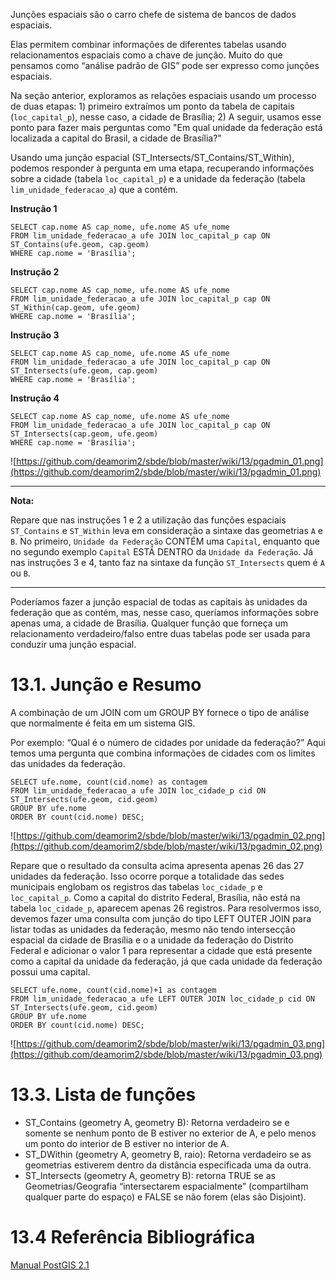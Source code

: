 ﻿Junções espaciais são o carro chefe de sistema de bancos de dados espaciais.

Elas permitem combinar informações de diferentes tabelas usando relacionamentos espaciais como a chave de junção. Muito do que pensamos como “análise padrão de GIS” pode ser expresso como junções espaciais.

Na seção anterior, exploramos as relações espaciais usando um processo de duas etapas: 1) primeiro extraímos um ponto da tabela de capitais (`loc_capital_p`), nesse caso, a cidade de Brasília; 2) A seguir, usamos esse ponto para fazer mais perguntas como "Em qual unidade da federação está localizada a capital do Brasil, a cidade de Brasília?"

Usando uma junção espacial (ST_Intersects/ST_Contains/ST_Within), podemos responder à pergunta em uma etapa, recuperando informações sobre a cidade (tabela `loc_capital_p`) e a unidade da federação (tabela `lim_unidade_federacao_a`) que a contém.

**Instrução 1**

    SELECT cap.nome AS cap_nome, ufe.nome AS ufe_nome
    FROM lim_unidade_federacao_a ufe JOIN loc_capital_p cap ON ST_Contains(ufe.geom, cap.geom)
    WHERE cap.nome = 'Brasília';

**Instrução 2**

    SELECT cap.nome AS cap_nome, ufe.nome AS ufe_nome
    FROM lim_unidade_federacao_a ufe JOIN loc_capital_p cap ON ST_Within(cap.geom, ufe.geom)
    WHERE cap.nome = 'Brasília';

**Instrução 3**

    SELECT cap.nome AS cap_nome, ufe.nome AS ufe_nome
    FROM lim_unidade_federacao_a ufe JOIN loc_capital_p cap ON ST_Intersects(ufe.geom, cap.geom)
    WHERE cap.nome = 'Brasília';

**Instrução 4**

    SELECT cap.nome AS cap_nome, ufe.nome AS ufe_nome
    FROM lim_unidade_federacao_a ufe JOIN loc_capital_p cap ON ST_Intersects(cap.geom, ufe.geom)
    WHERE cap.nome = 'Brasília';

![https://github.com/deamorim2/sbde/blob/master/wiki/13/pgadmin_01.png](https://github.com/deamorim2/sbde/blob/master/wiki/13/pgadmin_01.png)
***
**Nota:**

Repare que nas instruções 1 e 2 a utilização das funções espaciais `ST_Contains` e `ST_Within` leva em consideração a sintaxe das geometrias `A` e `B`. No primeiro, `Unidade da Federação` CONTÉM uma `Capital`, enquanto que no segundo exemplo `Capital` ESTÁ DENTRO da `Unidade da Federação`.
Já nas instruções 3 e 4, tanto faz na sintaxe da função `ST_Intersects` quem é `A` ou `B`.
***


Poderíamos fazer a junção espacial de todas as capitais às unidades da federação que as contém, mas, nesse caso, queríamos informações sobre apenas uma, a cidade de Brasília. Qualquer função que forneça um relacionamento verdadeiro/falso entre duas tabelas pode ser usada para conduzir uma junção espacial.

# 13.1. Junção e Resumo

A combinação de um JOIN com um GROUP BY fornece o tipo de análise que normalmente é feita em um sistema GIS.

Por exemplo: “Qual é o número de cidades por unidade da federação?” Aqui temos uma pergunta que combina informações de cidades com os limites das unidades da federação.

    SELECT ufe.nome, count(cid.nome) as contagem
    FROM lim_unidade_federacao_a ufe JOIN loc_cidade_p cid ON ST_Intersects(ufe.geom, cid.geom)
    GROUP BY ufe.nome
    ORDER BY count(cid.nome) DESC;

![https://github.com/deamorim2/sbde/blob/master/wiki/13/pgadmin_02.png](https://github.com/deamorim2/sbde/blob/master/wiki/13/pgadmin_02.png)

Repare que o resultado da consulta acima apresenta apenas 26 das 27 unidades da federação. Isso ocorre porque a totalidade das sedes municipais englobam os registros das tabelas `loc_cidade_p` e `loc_capital_p`. Como a capital do distrito Federal, Brasília, não está na tabela `loc_cidade_p`, aparecem apenas 26 registros. Para resolvermos isso, devemos fazer uma consulta com junção do tipo LEFT OUTER JOIN para listar todas as unidades da federação, mesmo não tendo intersecção espacial da cidade de Brasília e o a unidade da federação do Distrito Federal e adicionar o valor 1 para representar a cidade que está presente como a capital da unidade da federação, já que cada unidade da federação possui uma capital.

    SELECT ufe.nome, count(cid.nome)+1 as contagem
    FROM lim_unidade_federacao_a ufe LEFT OUTER JOIN loc_cidade_p cid ON ST_Intersects(ufe.geom, cid.geom)
    GROUP BY ufe.nome
    ORDER BY count(cid.nome) DESC;

![https://github.com/deamorim2/sbde/blob/master/wiki/13/pgadmin_03.png](https://github.com/deamorim2/sbde/blob/master/wiki/13/pgadmin_03.png)

# 13.3. Lista de funções

* ST_Contains (geometry A, geometry B): Retorna verdadeiro se e somente se nenhum ponto de B estiver no exterior de A, e pelo menos um ponto do interior de B estiver no interior de A.
* ST_DWithin (geometry A, geometry B, raio): Retorna verdadeiro se as geometrias estiverem dentro da distância especificada uma da outra.
* ST_Intersects (geometry A, geometry B): retorna TRUE se as Geometrias/Geografia “intersectarem espacialmente” (compartilham qualquer parte do espaço) e FALSE se não forem (elas são Disjoint).

# 13.4 Referência Bibliográfica

[Manual PostGIS 2.1](http://postgis.net/docs/manual-2.1/)